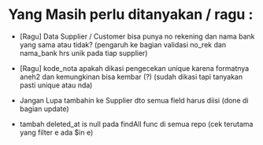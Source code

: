 # Yang Masih perlu ditanyakan / ragu :

- [Ragu] Data Supplier / Customer bisa punya no rekening dan nama bank yang sama atau tidak?
  (pengaruh ke bagian validasi no_rek dan nama_bank hrs unik pada tiap supplier)

- [Ragu] kode_nota apakah dikasi pengecekan unique karena formatnya aneh2 dan kemungkinan bisa kembar (?) (sudah dikasi tapi tanyakan pasti unique atau nda)

- Jangan Lupa tambahin ke Supplier dto semua field harus diisi (done di bagian update)

- tambah deleted_at is null pada findAll func di semua repo (cek terutama yang filter e ada $in e)

